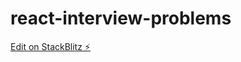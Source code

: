 # react-interview-problems

[Edit on StackBlitz ⚡️](https://stackblitz.com/edit/stackblitz-starters-26ncwe)